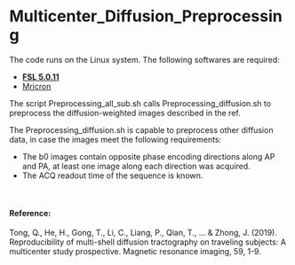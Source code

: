 # Multicenter_Diffusion_Preprocessing

The code runs on the Linux system. The following softwares are required:

* [__FSL 5.0.11__](https://fsl.fmrib.ox.ac.uk/fsl/fslwiki/FslInstallation)
* [Mricron](https://people.cas.sc.edu/rorden/mricron/install.html)

The script Preprocessing_all_sub.sh calls Preprocessing_diffusion.sh to preprocess the diffusion-weighted images described in the ref.

The Preprocessing_diffusion.sh is capable to preprocess other diffusion data, in case the images meet the following requirements:

* The b0 images contain opposite phase encoding directions along AP and PA, at least one image along each direction was acquired.
* The ACQ readout time of the sequence is known.

<br>

#### Reference:

Tong, Q., He, H., Gong, T., Li, C., Liang, P., Qian, T., ... & Zhong, J. (2019). Reproducibility of multi-shell diffusion tractography on traveling subjects: A multicenter study prospective. Magnetic resonance imaging, 59, 1-9.

